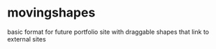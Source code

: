 # movingshapes
basic format for future portfolio site with draggable shapes that link to external sites
